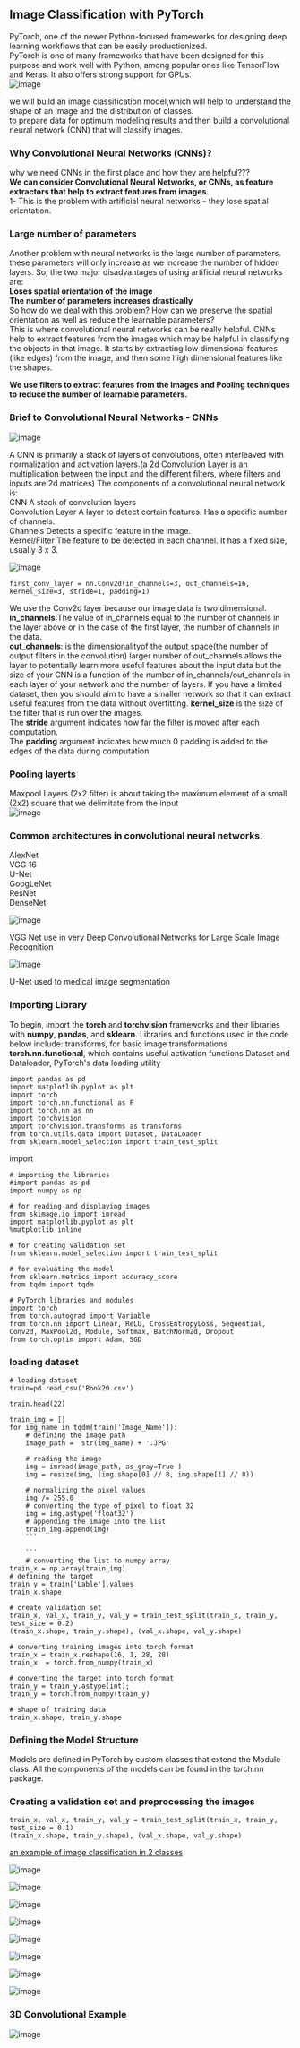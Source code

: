 ## Image Classification with PyTorch
PyTorch, one of the newer Python-focused frameworks for designing deep learning workflows that can be easily productionized.  
PyTorch is one of many frameworks that have been designed for this purpose and work well with Python, among popular ones like TensorFlow and Keras. It also offers strong support for GPUs.  
![image](https://github.com/E008001/Simple-Image-Classification-Model/blob/master/con8.jpg)

we will build an image classification model,which will help to understand the shape of an image and the distribution of classes.   
to prepare data for optimum modeling results and then build a convolutional neural network (CNN) that will classify images.  

### Why Convolutional Neural Networks (CNNs)?
why we need CNNs in the first place and how they are helpful???  
**We can consider Convolutional Neural Networks, or CNNs, as feature extractors that help to extract features from images.**  
1- This is the problem with artificial neural networks – they lose spatial orientation.
### Large number of parameters
Another problem with neural networks is the large number of parameters.  
these parameters will only increase as we increase the number of hidden layers. So, the two major disadvantages of using artificial neural networks are:  
**Loses spatial orientation of the image  
The number of parameters increases drastically**   
So how do we deal with this problem? How can we preserve the spatial orientation as well as reduce the learnable parameters?  
This is where convolutional neural networks can be really helpful. CNNs help to extract features from the images which may be helpful
in classifying the objects in that image. It starts by extracting low dimensional features (like edges) from the image, and then some high dimensional features like the shapes.

**We use filters to extract features from the images and Pooling techniques to reduce the number of learnable parameters.**  
### Brief to Convolutional Neural Networks - CNNs  

![image](https://github.com/E008001/Simple-Image-Classification-Model/blob/master/CNNarchitec.jpg)  

A CNN is primarily a stack of layers of convolutions, often interleaved with normalization and activation layers.(a 2d Convolution Layer is an multiplication between the input and the different filters, where filters and inputs are 2d matrices) The components of a convolutional neural network is:   
CNN A stack of convolution layers  
Convolution Layer  A layer to detect certain features. Has a specific number of channels.  
Channels  Detects a specific feature in the image.  
Kernel/Filter  The feature to be detected in each channel. It has a fixed size, usually 3 x 3.  
  
  
![image](https://github.com/E008001/Simple-Image-Classification-Model/blob/master/element-wise.jpg)  
```
first_conv_layer = nn.Conv2d(in_channels=3, out_channels=16, kernel_size=3, stride=1, padding=1)
```
We use the Conv2d layer because our image data is two dimensional.  
**in_channels**:The value of in_channels equal to the number of channels in the layer above or in the case of the first layer, the number of channels in the data.  
**out_channels**: is the dimensionalityof the output space(the number of output filters in the convolution) larger number of out_channels allows the layer to potentially learn more useful features about the input data but the size of your CNN is a function of the number of in_channels/out_channels in each layer of your network and the number of layers. If you have a limited dataset, then you should aim to have a smaller network so that it can extract useful features from the data without overfitting.
**kernel_size** is the size of the filter that is run over the images.  
The **stride** argument indicates how far the filter is moved after each computation.  
The **padding** argument indicates how much 0 padding is added to the edges of the data during computation.  
### Pooling  layerts  
Maxpool Layers (2x2 filter) is about taking the maximum element of a small (2x2) square that we delimitate from the input  
![image](https://github.com/E008001/Simple-Image-Classification-Model/blob/master/maxpool.gif)  

### Common architectures in convolutional neural networks.  
AlexNet  
VGG 16   
U-Net  
GoogLeNet   
ResNet  
DenseNet  

![image](https://github.com/E008001/Simple-Image-Classification-Model/blob/master/vgg16%20(1).png)  

VGG Net use in very Deep Convolutional Networks for Large Scale Image Recognition  

![image](https://github.com/E008001/Simple-Image-Classification-Model/blob/master/U-Net.png)  

U-Net used to medical image segmentation  

### Importing Library  
To begin, import the **torch** and **torchvision** frameworks and their libraries with **numpy**, **pandas**, and **sklearn**. Libraries and functions used in the code below include:
transforms, for basic image transformations
**torch.nn.functional**, which contains useful activation functions
Dataset and Dataloader, PyTorch's data loading utility
```
import pandas as pd 
import matplotlib.pyplot as plt 
import torch
import torch.nn.functional as F
import torch.nn as nn
import torchvision
import torchvision.transforms as transforms
from torch.utils.data import Dataset, DataLoader
from sklearn.model_selection import train_test_split
``` 
import 
```
# importing the libraries
#import pandas as pd
import numpy as np

# for reading and displaying images
from skimage.io import imread
import matplotlib.pyplot as plt
%matplotlib inline

# for creating validation set
from sklearn.model_selection import train_test_split

# for evaluating the model
from sklearn.metrics import accuracy_score
from tqdm import tqdm

# PyTorch libraries and modules
import torch
from torch.autograd import Variable
from torch.nn import Linear, ReLU, CrossEntropyLoss, Sequential, Conv2d, MaxPool2d, Module, Softmax, BatchNorm2d, Dropout
from torch.optim import Adam, SGD
```
### loading dataset  
```
# loading dataset
train=pd.read_csv('Book20.csv')

train.head(22)
```
```
train_img = []
for img_name in tqdm(train['Image_Name']):
    # defining the image path
    image_path =  str(img_name) + '.JPG'
    
    # reading the image
    img = imread(image_path, as_gray=True )
    img = resize(img, (img.shape[0] // 8, img.shape[1] // 8))
                      
    # normalizing the pixel values
    img /= 255.0
    # converting the type of pixel to float 32
    img = img.astype('float32')
    # appending the image into the list
    train_img.append(img)
    ```
    
    ```
    # converting the list to numpy array
train_x = np.array(train_img)
# defining the target
train_y = train['Lable'].values
train_x.shape
```

```
# create validation set
train_x, val_x, train_y, val_y = train_test_split(train_x, train_y, test_size = 0.2)
(train_x.shape, train_y.shape), (val_x.shape, val_y.shape)
```

```
# converting training images into torch format
train_x = train_x.reshape(16, 1, 28, 28)
train_x  = torch.from_numpy(train_x)

# converting the target into torch format
train_y = train_y.astype(int);
train_y = torch.from_numpy(train_y)

# shape of training data
train_x.shape, train_y.shape
```
### Defining the Model Structure  
Models are defined in PyTorch by custom classes that extend the Module class. All the components of the models can be found in the torch.nn package.




### Creating a validation set and preprocessing the images
```
train_x, val_x, train_y, val_y = train_test_split(train_x, train_y, test_size = 0.1)
(train_x.shape, train_y.shape), (val_x.shape, val_y.shape)
```

[an example of image classification in 2 classes](https://github.com/E008001/Simple-Image-Classification-Model/blob/master/torch-test-10.ipynb)



![image](https://raw.githubusercontent.com/E008001/Simple-Image-Classification-Model/master/pattern.webp)

![image](https://github.com/E008001/Simple-Image-Classification-Model/blob/master/pattern.gif)

![image](https://github.com/E008001/Simple-Image-Classification-Model/blob/master/convolve.gif)

![image](https://github.com/E008001/Simple-Image-Classification-Model/blob/master/pattern2.png)

![image](https://github.com/E008001/Simple-Image-Classification-Model/blob/master/cnn-archit1.jpg)  

![image](https://github.com/E008001/Simple-Image-Classification-Model/blob/master/hidden1.png)

![image](https://github.com/E008001/Simple-Image-Classification-Model/blob/master/1D-convolutional-example_2x.png)

![image](https://github.com/E008001/Simple-Image-Classification-Model/blob/master/2D-convolution.png)

### 3D Convolutional Example  

![image](https://github.com/E008001/Simple-Image-Classification-Model/blob/master/3d-convolution.gif)



